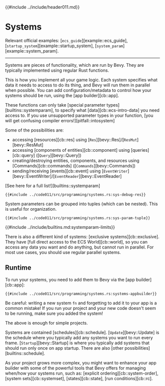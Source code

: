 {{#include ../include/header011.md}}

# Systems

Relevant official examples:
[`ecs_guide`][example::ecs_guide],
[`startup_system`][example::startup_system],
[`system_param`][example::system_param].

---

Systems are pieces of functionality, which are run by Bevy. They are typically
implemented using regular Rust functions.

This is how you implement all your game logic. Each system specifies what data
it needs to access to do its thing, and Bevy will run them in parallel when
possible. You can add configuration/metadata to control how your systems should
be run, using the [app builder][cb::app].

These functions can only take [special parameter types][builtins::systemparam],
to specify what [data][cb::ecs-intro-data] you need access to. If you use
unsupported parameter types in your function, [you will get confusing compiler
errors!][pitfall::intosystem]

Some of the possibilities are:
 - accessing [resources][cb::res] using [`Res`][bevy::Res]/[`ResMut`][bevy::ResMut]
 - accessing [components of entities][cb::component] using [queries][cb::query] ([`Query`][bevy::Query])
 - creating/destroying entities, components, and resources using [Commands][cb::commands] ([`Commands`][bevy::Commands])
 - sending/receiving [events][cb::event] using [`EventWriter`][bevy::EventWriter]/[`EventReader`][bevy::EventReader]

[See here for a full list!][builtins::systemparam]

```rust,no_run,noplayground
{{#include ../code011/src/programming/systems.rs:sys-debug-res}}
```

System parameters can be grouped into tuples (which can be nested). This is
useful for organization.

```rust,no_run,noplayground
{{#include ../code011/src/programming/systems.rs:sys-param-tuple}}
```

{{#include ../include/builtins.md:systemparam-limits}}

There is also a different kind of systems: [exclusive systems][cb::exclusive].
They have [full direct access to the ECS World][cb::world], so you can access
any data you want and do anything, but cannot run in parallel. For most use
cases, you should use regular parallel systems.

## Runtime

To run your systems, you need to add them to Bevy via the [app builder][cb::app]:

```rust,no_run,noplayground
{{#include ../code011/src/programming/systems.rs:systems-appbuilder}}
```

Be careful: writing a new system `fn` and forgetting to add it to your app is a
common mistake! If you run your project and your new code doesn't seem to be
running, make sure you added the system!

The above is enough for simple projects.

Systems are contained [schedules][cb::schedule]. [`Update`][bevy::Update] is the
schedule where you typically add any systems you want to run every frame.
[`Startup`][bevy::Startup] is where you typically add systems that should run
only once on app startup. There are also [other possibilities][builtins::schedule].

As your project grows more complex, you might want to enhance your app builder
with some of the powerful tools that Bevy offers for managing when/how
your systems run, such as: [explicit ordering][cb::system-order],
[system sets][cb::systemset], [states][cb::state],
[run conditions][cb::rc].
